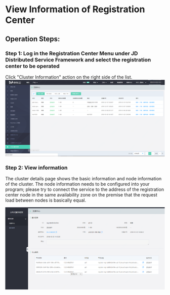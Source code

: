 #  View Information of Registration Center

## Operation Steps:
###  Step 1: Log in the Registration Center Menu under JD Distributed Service Framework and select the registration center to be operated
Click "Cluster Information" action on the right side of the list.
 ![](../../../../../image/Internet-Middleware/JD-Distributed-Service-Framework/zczx-list.png)
 
###  Step 2: View information
The cluster details page shows the basic information and node information of the cluster. The node information needs to be configured into your program; please try to connect the service to the address of the registration center node in the same availability zone on the premise that the request load between nodes is basically equal.

  ![](../../../../../image/Internet-Middleware/JD-Distributed-Service-Framework/zczx-jjxx.png)


